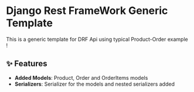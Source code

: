 # Django Rest FrameWork Generic Template 

This is a generic template for DRF Api using typical Product-Order example !
## ✨ Features

- **Added Models**: Product, Order and OrderItems models 
- **Serializers**: Serializer for the models and nested serializers added




<!-- ## 🔧 Getting Started -->
<!-- 
To get started with your own portfolio website:

1. Clone this repository: -->

   ```bash

   ```
